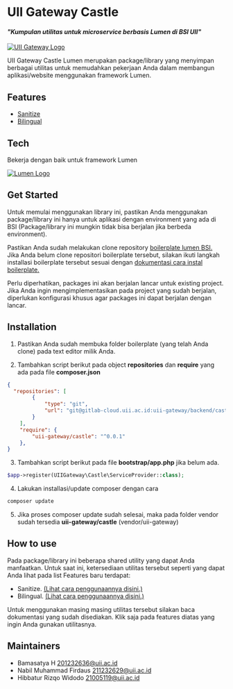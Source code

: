 # UII Gateway Castle

#### _"Kumpulan utilitas untuk microservice berbasis Lumen di BSI UII"_

[![UII Gateway Logo](https://gateway-dev.uii.ac.id/assets/images/loader/loader.gif)](https://gateway-dev.uii.ac.id/assets/images/loader/loader.gif)

UII Gateway Castle Lumen merupakan package/library yang menyimpan berbagai utilitas untuk memudahkan pekerjaan Anda dalam membangun aplikasi/website menggunakan framework Lumen.

## Features

- [Sanitize](https://gitlab-cloud.uii.ac.id/uii-gateway/backend/castle/blob/develop/documentation/Sanitize.md)
- [Bilingual](https://gitlab-cloud.uii.ac.id/uii-gateway/backend/castle/blob/develop/documentation/Bilingual.md)

## Tech

Bekerja dengan baik untuk framework Lumen

[![Lumen Logo](https://fiverr-res.cloudinary.com/images/t_main1,q_auto,f_auto,q_auto,f_auto/gigs/136508568/original/28a8514e644289bb301085a61e844b0fe0e8ecc4/create-rest-api-in-lumen-laravel-or-custom-php-4737.png)](https://fiverr-res.cloudinary.com/images/t_main1,q_auto,f_auto,q_auto,f_auto/gigs/136508568/original/28a8514e644289bb301085a61e844b0fe0e8ecc4/create-rest-api-in-lumen-laravel-or-custom-php-4737.png)

## Get Started

Untuk memulai menggunakan library ini, pastikan Anda menggunakan package/library ini hanya untuk aplikasi dengan environment yang ada di BSI (Package/library ini mungkin tidak bisa berjalan jika berbeda environment). 

Pastikan Anda sudah melakukan clone repository [boilerplate lumen BSI.](https://gitlab-cloud.uii.ac.id/uii-gateway/backend/svc-boilerplate-lumen) Jika Anda belum clone repositori boilerplate tersebut, silakan ikuti langkah installasi boilerplate tersebut sesuai dengan [dokumentasi cara instal boilerplate.](https://gitlab-cloud.uii.ac.id/uii-gateway/backend/svc-boilerplate-lumen/blob/develop/README.md)

Perlu diperhatikan, packages ini akan berjalan lancar untuk existing project. Jika Anda ingin mengimplementasikan pada project yang sudah berjalan, diperlukan konfigurasi khusus agar packages ini dapat berjalan dengan lancar.

## Installation

1. Pastikan Anda sudah membuka folder boilerplate (yang telah Anda clone) pada text editor milik Anda.

2. Tambahkan script berikut pada object **repositories** dan **require** yang ada pada file **composer.json**
``` json
{
  "repositories": [
        {
            "type": "git",
            "url": "git@gitlab-cloud.uii.ac.id:uii-gateway/backend/castle.git"
        }
    ],
    "require": {
        "uii-gateway/castle": "^0.0.1"
    },
}
```

3. Tambahkan script berikut pada file **bootstrap/app.php** jika belum ada.
``` php
$app->register(UIIGateway\Castle\ServiceProvider::class);
``` 

4. Lakukan installasi/update composer dengan cara
```sh
composer update
```

5. Jika proses composer update sudah selesai, maka pada folder vendor sudah tersedia **uii-gateway/castle** (vendor/uii-gateway)

## How to use

Pada package/library ini beberapa shared utility yang dapat Anda manfaatkan. Untuk saat ini, ketersediaan utilitas tersebut seperti yang dapat Anda lihat pada list Features baru terdapat:

- Sanitize. [(Lihat cara penggunaannya disini.)](https://gitlab-cloud.uii.ac.id/uii-gateway/backend/castle/blob/develop/documentation/Sanitize.md)
- Bilingual. [(Lihat cara penggunaannya disini.)](https://gitlab-cloud.uii.ac.id/uii-gateway/backend/castle/blob/develop/documentation/Bilingual.md)

Untuk menggunakan masing masing utilitas tersebut silakan baca dokumentasi yang sudah disediakan. Klik saja pada features diatas yang ingin Anda gunakan utilitasnya.

## Maintainers

* Bamasatya H <201232636@uii.ac.id>
* Nabil Muhammad Firdaus <211232629@uii.ac.id>
* Hibbatur Rizqo Widodo <21005119@uii.ac.id>
